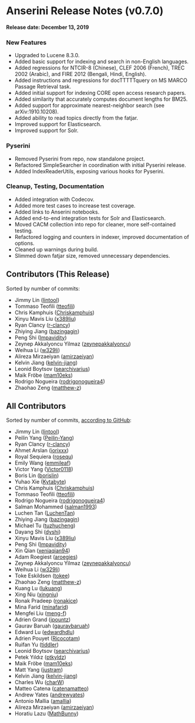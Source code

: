 # Anserini Release Notes (v0.7.0)

**Release date: December 13, 2019**

### New Features

+ Upgraded to Lucene 8.3.0.
+ Added basic support for indexing and search in non-English languages.
+ Added regressions for NTCIR-8 (Chinese), CLEF 2006 (French), TREC 2002 (Arabic), and FIRE 2012 (Bengali, Hindi, English).
+ Added instructions and regressions for docTTTTTquery on MS MARCO Passage Retrieval task.
+ Added initial support for indexing CORE open access research papers.
+ Added similarity that accurately computes document lengths for BM25.
+ Added support for approximate nearest-neighbor search (see arXiv:1910.10208).
+ Added ability to read topics directly from the fatjar.
+ Improved support for Elasticsearch.
+ Improved support for Solr.

### Pyserini

+ Removed Pyserini from repo, now standalone project.
+ Refactored SimpleSearcher in coordination with initial Pyserini release.
+ Added IndexReaderUtils, exposing various hooks for Pyserini.

### Cleanup, Testing, Documentation

+ Added integration with Codecov.
+ Added more test cases to increase test coverage.
+ Added links to Anserini notebooks.
+ Added end-to-end integration tests for Solr and Elasticsearch.
+ Moved CACM collection into repo for cleaner, more self-contained testing.
+ Refactored logging and counters in indexer, improved documentation of options.
+ Cleaned up warnings during build.
+ Slimmed down fatjar size, removed unnecessary dependencies.

## Contributors (This Release)

Sorted by number of commits:

+ Jimmy Lin ([lintool](https://github.com/lintool))
+ Tommaso Teofili ([tteofili](https://github.com/tteofili))
+ Chris Kamphuis ([Chriskamphuis](https://github.com/Chriskamphuis))
+ Xinyu Mavis Liu ([x389liu](https://github.com/x389liu))
+ Ryan Clancy ([r-clancy](https://github.com/r-clancy))
+ Zhiying Jiang ([bazingagin](https://github.com/bazingagin))
+ Peng Shi ([Impavidity](https://github.com/Impavidity))
+ Zeynep Akkalyoncu Yilmaz ([zeynepakkalyoncu](https://github.com/zeynepakkalyoncu))
+ Weihua Li ([w329li](https://github.com/w329li))
+ Alireza Mirzaeiyan ([amirzaeiyan](https://github.com/amirzaeiyan))
+ Kelvin Jiang ([kelvin-jiang](https://github.com/kelvin-jiang))
+ Leonid Boytsov ([searchivarius](https://github.com/searchivarius))
+ Maik Fröbe ([mam10eks](https://github.com/mam10eks))
+ Rodrigo Nogueira ([rodrigonogueira4](https://github.com/rodrigonogueira4))
+ Zhaohao Zeng ([matthew-z](https://github.com/matthew-z))

## All Contributors

Sorted by number of commits, [according to GitHub](https://github.com/castorini/Anserini/graphs/contributors):

+ Jimmy Lin ([lintool](https://github.com/lintool))
+ Peilin Yang ([Peilin-Yang](https://github.com/Peilin-Yang))
+ Ryan Clancy ([r-clancy](https://github.com/r-clancy))
+ Ahmet Arslan ([iorixxx](https://github.com/iorixxx))
+ Royal Sequiera ([rosequ](https://github.com/rosequ))
+ Emily Wang ([emmileaf](https://github.com/emmileaf))
+ Victor Yang ([Victor0118](https://github.com/Victor0118))
+ Boris Lin ([borislin](https://github.com/borislin))
+ Yuhao Xie ([Kytabyte](https://github.com/Kytabyte))
+ Chris Kamphuis ([Chriskamphuis](https://github.com/Chriskamphuis))
+ Tommaso Teofili ([tteofili](https://github.com/tteofili))
+ Rodrigo Nogueira ([rodrigonogueira4](https://github.com/rodrigonogueira4))
+ Salman Mohammed ([salman1993](https://github.com/salman1993))
+ Luchen Tan ([LuchenTan](https://github.com/LuchenTan))
+ Zhiying Jiang ([bazingagin](https://github.com/bazingagin))
+ Michael Tu ([tuzhucheng](https://github.com/tuzhucheng))
+ Dayang Shi ([dyshi](https://github.com/dyshi))
+ Xinyu Mavis Liu ([x389liu](https://github.com/x389liu))
+ Peng Shi ([Impavidity](https://github.com/Impavidity))
+ Xin Qian ([xeniaqian94](https://github.com/xeniaqian94))
+ Adam Roegiest ([aroegies](https://github.com/aroegies))
+ Zeynep Akkalyoncu Yilmaz ([zeynepakkalyoncu](https://github.com/zeynepakkalyoncu))
+ Weihua Li ([w329li](https://github.com/w329li))
+ Toke Eskildsen ([tokee](https://github.com/tokee))
+ Zhaohao Zeng ([matthew-z](https://github.com/matthew-z))
+ Kuang Lu ([lukuang](https://github.com/lukuang))
+ Xing Niu ([xingniu](https://github.com/xingniu))
+ Ronak Pradeep ([ronakice](https://github.com/ronakice))
+ Mina Farid ([minafarid](https://github.com/minafarid))
+ Mengfei Liu ([meng-f](https://github.com/meng-f))
+ Adrien Grand ([jpountz](https://github.com/jpountz))
+ Gaurav Baruah ([gauravbaruah](https://github.com/gauravbaruah))
+ Edward Lu ([edwardhdlu](https://github.com/edwardhdlu))
+ Adrien Pouyet ([Ricocotam](https://github.com/Ricocotam))
+ Ruifan Yu ([tiddler](https://github.com/tiddler))
+ Leonid Boytsov ([searchivarius](https://github.com/searchivarius))
+ Petek Yıldız ([ptkyldz](https://github.com/ptkyldz))
+ Maik Fröbe ([mam10eks](https://github.com/mam10eks))
+ Matt Yang ([justram](https://github.com/justram))
+ Kelvin Jiang ([kelvin-jiang](https://github.com/kelvin-jiang))
+ Charles Wu ([charW](https://github.com/charW))
+ Matteo Catena ([catenamatteo](https://github.com/catenamatteo))
+ Andrew Yates ([andrewyates](https://github.com/andrewyates))
+ Antonio Mallia ([amallia](https://github.com/amallia))
+ Alireza Mirzaeiyan ([amirzaeiyan](https://github.com/amirzaeiyan))
+ Horatiu Lazu ([MathBunny](https://github.com/MathBunny))
